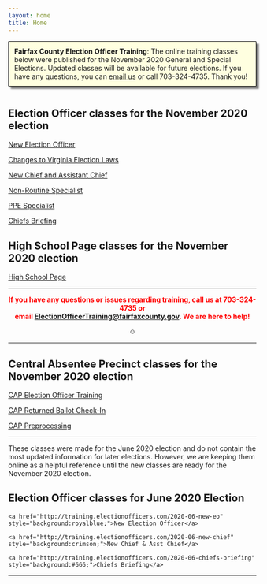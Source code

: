 ```yaml
---
layout: home
title: Home
---
```


<div class="homepage-intro animate__animated animate__pulse" style="margin:1em auto; display:none;">
    Welcome to the Election Officer Training website!
</div>

<p style="
    background: lightyellow;
    padding: 0.8em;
    box-shadow: 5px 5px 3px grey;
    border-radius: 1px;
    border: 1px solid black;
    margin-bottom: 3em;
"><strong>Fairfax County Election Officer Training</strong>: The online training classes below were published for the November 2020 General and Special Elections. Updated classes will be available for future elections. If you have any questions, you can <a href="mailto:ElectionOfficerTraining@fairfaxcounty.gov">email us</a> or call 703-324-4735. Thank you!</p>

<h2>Election Officer classes for the November 2020 election</h2>

<div class="cards">

  <div class="card">
  <a href="new-eo">
    <div class="card-image-container">
      <div class="card-image" style="background-image: url('{{ site.baseurl }}/assets/img/new-eos.png')"></div>
    </div>
    <div class="card-text">
      <p>New Election Officer</p>
    </div>
  </a>
  </div>

  <div class="card">
  <a href="new-laws">
    <div class="card-image-container">
      <div class="card-image" style="background-image: url('{{ site.baseurl }}/assets/img/id-checklist.png')"></div>
    </div>
    <div class="card-text">
      <p>Changes to Virginia Election Laws</p>
    </div>
  </a>
  </div>

  <div class="card">
  <a href="new-chief">
    <div class="card-image-container">
      <div class="card-image" style="background-image: url('{{ site.baseurl }}/assets/img/chiefs-notebook-cropped.png')"></div>
    </div>
    <div class="card-text">
      <p>New Chief and Assistant Chief</p>
    </div>
  </a>
  </div>

  <div class="card">
  <a href="non-routine-specialist/">
    <div class="card-image-container">
      <div class="card-image" style="background-image: url('{{ site.baseurl }}/assets/img/what-ifs.png')"></div>
    </div>
    <div class="card-text">
      <p>Non-Routine Specialist</p>
    </div>
  </a>
  </div>

  <div class="card">
  <a href="ppe-specialist/">
    <div class="card-image-container">
      <div class="card-image" style="background-image: url('{{ site.baseurl }}/assets/img/ppe-face-masks.jpg')"></div>
    </div>
    <div class="card-text">
      <p>PPE Specialist</p>
    </div>
  </a>
  </div>

  <div class="card">
  <a href="chiefs-briefing/">
    <div class="card-image-container">
      <div class="card-image" style="background-image: url('{{ site.baseurl }}/assets/img/chiefs-briefing-small.jpg')"></div>
    </div>
    <div class="card-text">
      <p>Chiefs Briefing</p>
    </div>
  </a>
  </div>

</div>

<h2>High School Page classes for the November 2020 election</h2>

<div class="cards">

  <div class="card">
  <a href="hs-page/">
    <div class="card-image-container">
      <div class="card-image" style="background-image: url('{{ site.baseurl }}/assets/img/high-school-pages-small.jpg')"></div>
    </div>
    <div class="card-text">
      <p>High School Page</p>
    </div>
  </a>
  </div>

</div>

<hr />

<p style="text-align: center; font-weight:bold;"><span style="color:#FF0000;">If you have any questions or issues regarding training, call us at 703-324-4735 or<br />
 email <a href="mailto:ElectionOfficerTraining@fairfaxcounty.gov">ElectionOfficerTraining@fairfaxcounty.gov</a>. We are here to help!</span></p>

<div style="display: flex;justify-content: center;">
    <button onclick="hideDIV()" style="
    background: transparent;
    /* color: transparent; */
    border: 0;
">☺</button>
</div>

<script>
function hideDIV() {
  var x = document.getElementById("hideText");
  if (x.style.display === "none") {
    x.style.display = "block";
  } else {
    x.style.display = "none";
  }
}
</script>

<!-- <div id="hideText"> -->

<hr />

<h2>Central Absentee Precinct classes for the November 2020 election</h2>

<div class="cards">

  <div class="card">
  <a href="cap-eo/">
    <div class="card-image-container">
      <div class="card-image" style="background-image: url('{{ site.baseurl }}/assets/img/fairfax-county-govt-center.png')"></div>
    </div>
    <div class="card-text">
      <p>CAP Election Officer Training</p>
      <p class="card-coming-soon" style="color:green;"></p>
    </div>
  </a>
  </div>

  <div class="card">
  <a href="cap-ballot-check-in/">
    <div class="card-image-container">
      <div class="card-image" style="background-image: url('{{ site.baseurl }}/assets/img/fairfax-county-govt-center.png')"></div>
    </div>
    <div class="card-text">
      <p>CAP Returned Ballot Check-In</p>
      <p class="card-coming-soon" style="color:green;"></p>
    </div>
  </a>
  </div>

  <div class="card">
  <a href="cap-preprocessing/">
    <div class="card-image-container">
      <div class="card-image" style="background-image: url('{{ site.baseurl }}/assets/img/fairfax-county-govt-center.png')"></div>
    </div>
    <div class="card-text">
      <p>CAP Preprocessing</p>
      <p class="card-coming-soon" style="color:green;"></p>
    </div>
  </a>
  </div>

</div>

<hr />

These classes were made for the June 2020 election and do not contain the most updated information for later elections. However, we are keeping them online as a helpful reference until the new classes are ready for the November 2020 election.

<h2>Election Officer classes for June 2020 Election</h2>

<div class="class-button">

    <a href="http://training.electionofficers.com/2020-06-new-eo" style="background:royalblue;">New Election Officer</a>

    <a href="http://training.electionofficers.com/2020-06-new-chief" style="background:crimson;">New Chief & Asst Chief</a>

    <a href="http://training.electionofficers.com/2020-06-chiefs-briefing" style="background:#666;">Chiefs Briefing</a>

</div>

<hr />




<!-- </div> -->
